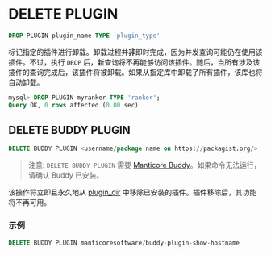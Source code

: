 # DELETE PLUGIN

```sql
DROP PLUGIN plugin_name TYPE 'plugin_type'
```

标记指定的插件进行卸载。卸载过程并**非**即时完成，因为并发查询可能仍在使用该插件。不过，执行 `DROP` 后，新查询将不再能够访问该插件。随后，当所有涉及该插件的查询完成后，该插件将被卸载。如果从指定库中卸载了所有插件，该库也将自动卸载。

```sql
mysql> DROP PLUGIN myranker TYPE 'ranker';
Query OK, 0 rows affected (0.00 sec)
```

## DELETE BUDDY PLUGIN

<!-- example delete_buddy_plugin -->

```sql
DELETE BUDDY PLUGIN <username/package name on https://packagist.org/>
```

> 注意: `DELETE BUDDY PLUGIN` 需要 [Manticore Buddy](../Installation/Manticore_Buddy.md)。如果命令无法运行，请确认 Buddy 已安装。

该操作将立即且永久地从 [plugin_dir](../../../Server_settings/Common.md#plugin_dir) 中移除已安装的插件。插件移除后，其功能将不再可用。

<!-- intro -->
### 示例

<!-- request Example -->
```sql
DELETE BUDDY PLUGIN manticoresoftware/buddy-plugin-show-hostname
```

<!-- end -->
<!-- proofread -->
